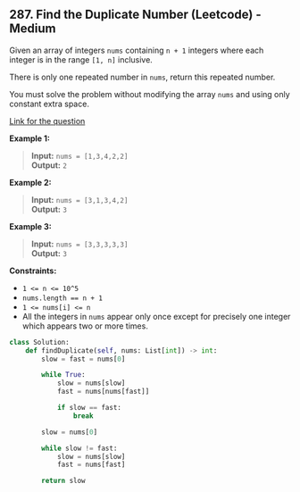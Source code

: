 ## 287. Find the Duplicate Number (Leetcode) - Medium

Given an array of integers `nums` containing `n + 1` integers where each integer is in the range `[1, n]` inclusive.

There is only one repeated number in `nums`, return this repeated number.

You must solve the problem without modifying the array `nums` and using only constant extra space.

[Link for the question](https://leetcode.com/problems/find-the-duplicate-number/description/)

**Example 1:**

> **Input:** `nums = [1,3,4,2,2]`  
> **Output:** `2`

**Example 2:**

> **Input:** `nums = [3,1,3,4,2]`  
> **Output:** `3`

**Example 3:**

> **Input:** `nums = [3,3,3,3,3]`  
> **Output:** `3`

**Constraints:**

- `1 <= n <= 10^5`
- `nums.length == n + 1`
- `1 <= nums[i] <= n`
- All the integers in `nums` appear only once except for precisely one integer which appears two or more times.

```Python
class Solution:
    def findDuplicate(self, nums: List[int]) -> int:
        slow = fast = nums[0]

        while True:
            slow = nums[slow]
            fast = nums[nums[fast]]

            if slow == fast:
                break

        slow = nums[0]

        while slow != fast:
            slow = nums[slow]
            fast = nums[fast]

        return slow
```
